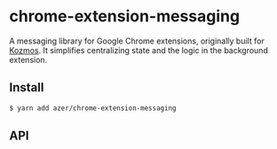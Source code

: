 # chrome-extension-messaging

A messaging library for Google Chrome extensions, originally built for [Kozmos](https://getkozmos.com). It simplifies centralizing state and the logic in the background extension.

## Install

```bash
$ yarn add azer/chrome-extension-messaging
```

## API

